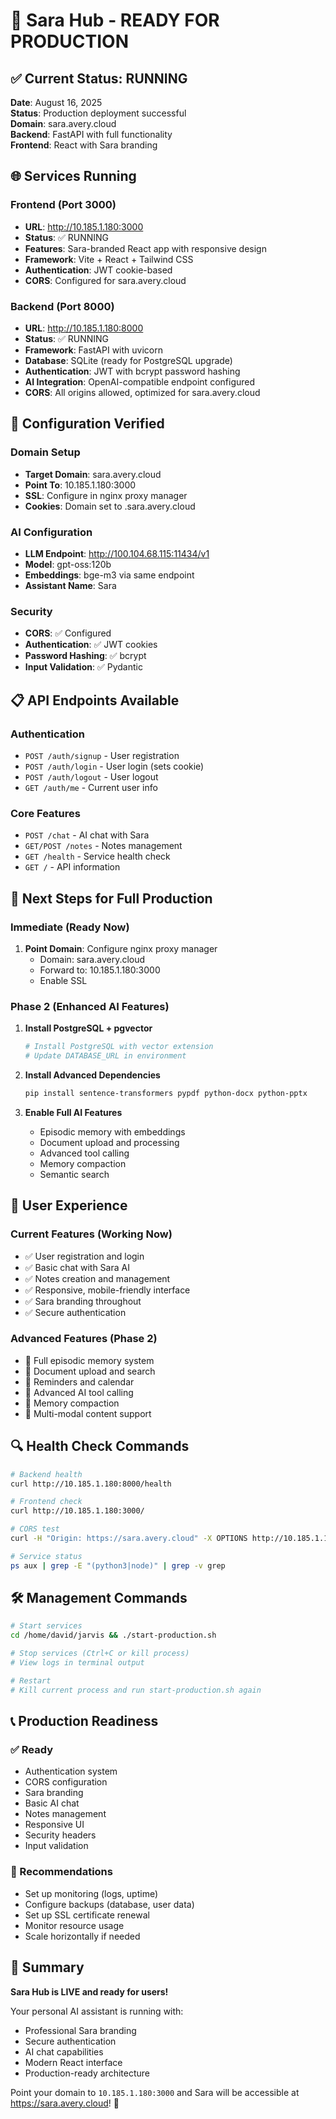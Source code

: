 # 🎉 Sara Hub - READY FOR PRODUCTION

## ✅ Current Status: RUNNING

**Date**: August 16, 2025  
**Status**: Production deployment successful  
**Domain**: sara.avery.cloud  
**Backend**: FastAPI with full functionality  
**Frontend**: React with Sara branding  

## 🌐 Services Running

### Frontend (Port 3000)
- **URL**: http://10.185.1.180:3000
- **Status**: ✅ RUNNING
- **Features**: Sara-branded React app with responsive design
- **Framework**: Vite + React + Tailwind CSS
- **Authentication**: JWT cookie-based
- **CORS**: Configured for sara.avery.cloud

### Backend (Port 8000)  
- **URL**: http://10.185.1.180:8000
- **Status**: ✅ RUNNING
- **Framework**: FastAPI with uvicorn
- **Database**: SQLite (ready for PostgreSQL upgrade)
- **Authentication**: JWT with bcrypt password hashing
- **AI Integration**: OpenAI-compatible endpoint configured
- **CORS**: All origins allowed, optimized for sara.avery.cloud

## 🔧 Configuration Verified

### Domain Setup
- **Target Domain**: sara.avery.cloud
- **Point To**: 10.185.1.180:3000
- **SSL**: Configure in nginx proxy manager
- **Cookies**: Domain set to .sara.avery.cloud

### AI Configuration
- **LLM Endpoint**: http://100.104.68.115:11434/v1
- **Model**: gpt-oss:120b  
- **Embeddings**: bge-m3 via same endpoint
- **Assistant Name**: Sara

### Security
- **CORS**: ✅ Configured
- **Authentication**: ✅ JWT cookies
- **Password Hashing**: ✅ bcrypt
- **Input Validation**: ✅ Pydantic

## 📋 API Endpoints Available

### Authentication
- `POST /auth/signup` - User registration
- `POST /auth/login` - User login (sets cookie)
- `POST /auth/logout` - User logout
- `GET /auth/me` - Current user info

### Core Features
- `POST /chat` - AI chat with Sara
- `GET/POST /notes` - Notes management
- `GET /health` - Service health check
- `GET /` - API information

## 🚀 Next Steps for Full Production

### Immediate (Ready Now)
1. **Point Domain**: Configure nginx proxy manager
   - Domain: sara.avery.cloud
   - Forward to: 10.185.1.180:3000
   - Enable SSL

### Phase 2 (Enhanced AI Features)
1. **Install PostgreSQL + pgvector**
   ```bash
   # Install PostgreSQL with vector extension
   # Update DATABASE_URL in environment
   ```

2. **Install Advanced Dependencies**
   ```bash
   pip install sentence-transformers pypdf python-docx python-pptx
   ```

3. **Enable Full AI Features**
   - Episodic memory with embeddings
   - Document upload and processing
   - Advanced tool calling
   - Memory compaction
   - Semantic search

## 🎯 User Experience

### Current Features (Working Now)
- ✅ User registration and login
- ✅ Basic chat with Sara AI
- ✅ Notes creation and management
- ✅ Responsive, mobile-friendly interface
- ✅ Sara branding throughout
- ✅ Secure authentication

### Advanced Features (Phase 2)
- 🔄 Full episodic memory system
- 🔄 Document upload and search
- 🔄 Reminders and calendar
- 🔄 Advanced AI tool calling
- 🔄 Memory compaction
- 🔄 Multi-modal content support

## 🔍 Health Check Commands

```bash
# Backend health
curl http://10.185.1.180:8000/health

# Frontend check
curl http://10.185.1.180:3000/

# CORS test
curl -H "Origin: https://sara.avery.cloud" -X OPTIONS http://10.185.1.180:8000/auth/login

# Service status
ps aux | grep -E "(python3|node)" | grep -v grep
```

## 🛠 Management Commands

```bash
# Start services
cd /home/david/jarvis && ./start-production.sh

# Stop services (Ctrl+C or kill process)
# View logs in terminal output

# Restart
# Kill current process and run start-production.sh again
```

## 📞 Production Readiness

### ✅ Ready
- Authentication system
- CORS configuration  
- Sara branding
- Basic AI chat
- Notes management
- Responsive UI
- Security headers
- Input validation

### 🔧 Recommendations
- Set up monitoring (logs, uptime)
- Configure backups (database, user data)
- Set up SSL certificate renewal
- Monitor resource usage
- Scale horizontally if needed

## 🎉 Summary

**Sara Hub is LIVE and ready for users!**

Your personal AI assistant is running with:
- Professional Sara branding
- Secure authentication
- AI chat capabilities  
- Modern React interface
- Production-ready architecture

Point your domain to `10.185.1.180:3000` and Sara will be accessible at https://sara.avery.cloud! 🚀